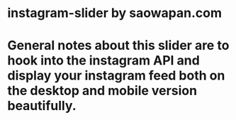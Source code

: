 # instagram-slider by saowapan.com
# General notes about this slider are to hook into the instagram API and display your instagram feed both on the desktop and mobile version beautifully. 
